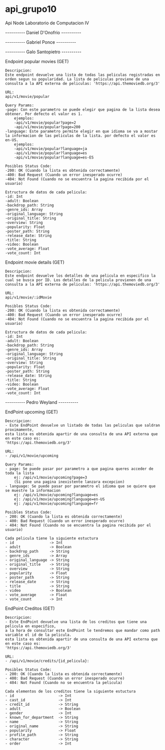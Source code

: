 # api_grupo10
 Api Node Laboratorio de Computacion IV


---------- Daniel D'Onofrio ----------

---------- Gabriel Ponce ----------

---------- Galo Santopietro ----------

Endpoint popular movies (GET)

    Descripcion:
    Este endpoint devuelve una lista de todas las peliculas registradas en orden segun su popularidad. La lista de peliculas proviene de una consulta a la API externa de peliculas: 'https://api.themoviedb.org/3'

    URL:
    api/v1/movie/popular

    Query Params: 
    -page: Con este parametro se puede elegir que pagina de la lista desea obtener. Por defecto el valor es 1.
        ejemplos:
        -api/v1/movie/popular?page=2
        -api/v1/movie/popular?page=200
    -language: Este parametro permite elegir en que idioma se va a mostar la informacion de las peliculas de la lista. por defecto el valor es en-US.
        ejemplos:
        -api/v1/movie/popular?language=ja
        -api/v1/movie/popular?language=es
        -api/v1/movie/popular?language=es-ES

    Posibles Status Code:
    -200: OK (Cuando la lista es obtenida correctamente)
    -400: Bad Request (Cuando un error inesperado ocurre)
    -404: Not Found (Cuando no se encuentra la pagina recibida por el usuario)

    Estructura de datos de cada pelicula:
    -id: Int
    -adult: Boolean
    -backdrop_path: String
    -genre_ids: Array
    -original_language: String
    -original_title: String
    -overview: String
    -popularity: Float
    -poster_path: String
    -release_date: String
    -title: String
    -video: Boolean
    -vote_average: Float
    -vote_count: Int

Endpoint movie details (GET)

    Descripcion:
    Este endpoint devuelve los detalles de una pelicula en especifico la cual se busca por ID. Los detalles de la pelicula provienen de una consulta a la API externa de peliculas: 'https://api.themoviedb.org/3'

    URL:
    api/v1/movie/:idMovie

    Posibles Status Code:
    -200: OK (Cuando la lista es obtenida correctamente)
    -400: Bad Request (Cuando un error inesperado ocurre)
    -404: Not Found (Cuando no se encuentra la pagina recibida por el usuario)

    Estructura de datos de cada pelicula:
    -id: Int
    -adult: Boolean
    -backdrop_path: String
    -genre_ids: Array
    -original_language: String
    -original_title: String
    -overview: String
    -popularity: Float
    -poster_path: String
    -release_date: String
    -title: String
    -video: Boolean
    -vote_average: Float
    -vote_count: Int

---------- Pedro Weyland ----------

EndPoint upcoming (GET)

    Descripcion:
    - Este EndPoint devuelve un listado de todas las peliculas que saldran proximamente,
    esta lista es obtenida apartir de una consulta de una API externa que en este caso es:
    'https://api.themoviedb.org/3'
    
    URL:
    - /api/v1/movie/upcoming

    Query Params:
    - page: Se puede pasar por parametro a que pagina queres acceder de toda la lista
        ej: /api/v1/movie/upcoming?page=3
        (Si pone una pagina inexistente lanzara excepcion)
    - language: Se puede pasar por parametro el idioma que se quiere que se muestre la informacion 
        ej: /api/v1/movie/upcoming?language=es
        ej: /api/v1/movie/upcoming?language=en-US
        ej: /api/v1/movie/upcoming?language=fr

    Posibles Status Code:
    - 200: OK (Cuando la lista es obtenida correctamente)
    - 400: Bad Request (Cuando un error inesperado ocurre)
    - 404: Not Found (Cuando no se encuentra la pagina recibida por el usuario)

    Cada pelicula tiene la siguiente estuctura
    - id                -> Int
    - adult             -> Boolean
    - backdrop_path     -> String
    - genre_ids         -> Array
    - original_language -> String
    - original_title    -> String
    - overview          -> String
    - popularity        -> Float
    - poster_path       -> String
    - release_date      -> String
    - title             -> String
    - video             -> Boolean
    - vote_average      -> Float
    - vote_count        -> Int

EndPoint Creditos (GET)

    Descripcion:
    - Este EndPoint devuelve una lista de los creditos que tiene una pelicula en especifico,
    a la hora de consultar este EndPoint le tendremos que mandar como path variable el id de la pelicula.
    esta lista es obtenida apartir de una consulta de una API externa que en este caso es:
    'https://api.themoviedb.org/3'

    URL:
    - /api/v1/movie/credits/{id_pelicula}:

    Posibles Status Code:
    - 200: OK (Cuando la lista es obtenida correctamente)
    - 400: Bad Request (Cuando un error inesperado ocurre)
    - 404: Not Found (Cuando no se encuentra la pelicula)

    Cada elementos de los creditos tiene la siguiente estuctura
    - id                    -> Int
    - cast_id               -> Int
    - credit_id             -> String
    - adult                 -> Boolean
    - gender                -> Int
    - known_for_department  -> String
    - name                  -> String
    - original_name         -> String
    - popularity            -> Float
    - profile_path          -> String
    - character             -> String
    - order                 -> Int
